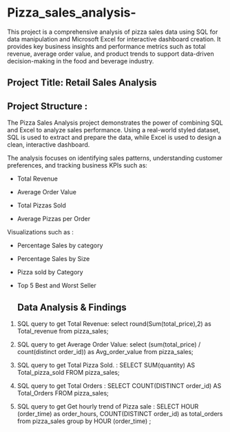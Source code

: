# Pizza_sales_analysis-

This project is a comprehensive analysis of pizza sales data using SQL for data manipulation and Microsoft Excel for interactive dashboard creation. It provides key business insights and performance metrics such as total revenue, average order value, and product trends to support data-driven decision-making in the food and beverage industry.

## Project Title: Retail Sales Analysis  

## Project Structure : 
The Pizza Sales Analysis project demonstrates the power of combining SQL and Excel to analyze sales performance. Using a real-world styled dataset, SQL is used to extract and prepare the data, while Excel is used to design a clean, interactive dashboard.

The analysis focuses on identifying sales patterns, understanding customer preferences, and tracking business KPIs such as:

- Total Revenue

- Average Order Value

- Total Pizzas Sold

- Average Pizzas per Order

Visualizations such as :
- Percentage Sales by category
- Percentage Sales by Size
- Pizza sold by Category
- Top 5 Best and Worst Seller


  ## Data Analysis & Findings

1.  SQL query to get Total Revenue: 
 select round(Sum(total_price),2) as Total_revenue from pizza_sales;

2. 	SQL query to get Average Order Value: 
   select  (sum(total_price) / count(distinct order_id))  as Avg_order_value
from pizza_sales;

3. SQL query to get Total Pizza Sold. : 
   SELECT SUM(quantity) AS Total_pizza_sold FROM pizza_sales;

4. SQL query to get Total Orders : 
SELECT COUNT(DISTINCT order_id) AS Total_Orders FROM pizza_sales;

5. SQL query to get  Get hourly trend of Pizza sale : 
SELECT HOUR (order_time) as order_hours, COUNT(DISTINCT order_id) as total_orders
from pizza_sales
group by HOUR (order_time) ;




